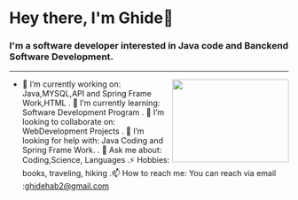 <h1 align="left"> Hey there, I'm Ghide👋 </h1>



<h3 align="left">  I'm a software developer interested in Java code and Banckend Software Development. </h3>

---

<!-- credits for gif https://gph.is/g/ZWg5jr7 -->
<img align="right" height="150" width="210" src="data.gif">

- 🔭 I’m currently working on: Java,MYSQL,API and Spring Frame Work,HTML
. 🌱 I’m currently learning: Software Development Program 
. 👯 I’m looking to collaborate on: WebDevelopment Projects
. 🤔 I’m looking for help with: Java Coding and Spring Frame Work.
.  💬 Ask me about: Coding,Science, Languages 
.⚡ Hobbies: books, traveling, hiking
.📫 How to reach me: You can reach via email :ghidehab2@gmail.com
 


 
